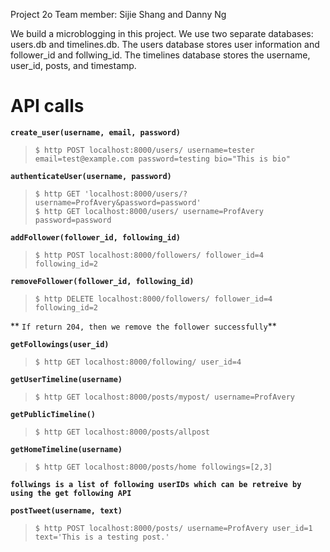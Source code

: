 Project 2o
Team member: Sijie Shang and Danny Ng

We build a microblogging in this project. We use two separate databases: users.db and timelines.db. The users database stores user information and follower_id and follwing_id. The timelines database stores the username, user_id, posts, and timestamp.


# API calls

**`create_user(username, email, password)`**

> ```shell-session
> $ http POST localhost:8000/users/ username=tester email=test@example.com password=testing bio="This is bio"
> ```

**`authenticateUser(username, password)`**

> ```shell-session
> $ http GET 'localhost:8000/users/?username=ProfAvery&password=password'
> $ http GET localhost:8000/users/ username=ProfAvery password=password

**`addFollower(follower_id, following_id)`**

> ```shell-session
> $ http POST localhost:8000/followers/ follower_id=4 following_id=2
> ```

**`removeFollower(follower_id, following_id)`**

> ```shell-session
> $ http DELETE localhost:8000/followers/ follower_id=4 following_id=2
** `If return 204, then we remove the follower successfully`**

**`getFollowings(user_id)`**

> ```shell-session
> $ http GET localhost:8000/following/ user_id=4
> ```

**`getUserTimeline(username)`**

> ```shell-session
> $ http GET localhost:8000/posts/mypost/ username=ProfAvery
> ```

**`getPublicTimeline()`**

> ```shell-session
> $ http GET localhost:8000/posts/allpost
> ```

**`getHomeTimeline(username)`**

> ```shell-session
> $ http GET localhost:8000/posts/home followings=[2,3]
> ```
**`follwings is a list of following userIDs which can be retreive by using the get following API  `**

**`postTweet(username, text)`**

> ```shell-session
> $ http POST localhost:8000/posts/ username=ProfAvery user_id=1 text='This is a testing post.'
> ```

